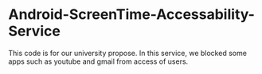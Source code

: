 # Android-ScreenTime-Accessability-Service


This code is for our university propose. In this service, we blocked some apps such as youtube and gmail from access of users.
